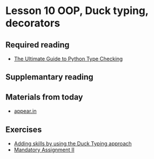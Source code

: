 # Lesson 10 OOP, Duck typing, decorators


## Required reading
* [The Ultimate Guide to Python Type Checking](https://realpython.com/python-type-checking/#duck-typing)


## Supplemantary reading

## Materials from today
* [appear.in](https://appear.in/kea_python)

## Exercises
* [Adding skills by using the Duck Typing approach](exercises/duck_typing.md)
* [Mandatory Assignment II](https://github.com/python-elective-1-spring-2019/Mandatory_assignment_2/blob/master/README.md)